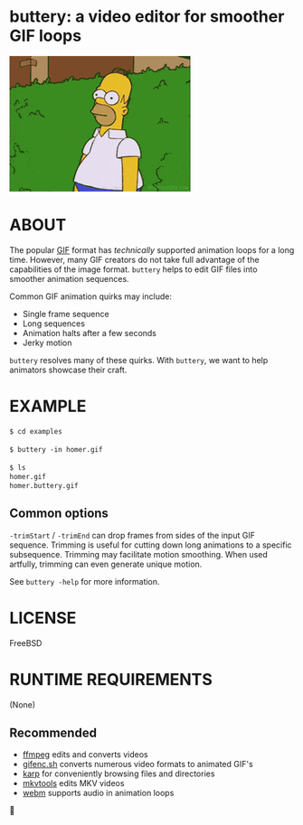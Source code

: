# buttery: a video editor for smoother GIF loops

![examples/homer.buttery.gif](examples/homer.buttery.gif)

# ABOUT

The popular [GIF](https://en.wikipedia.org/wiki/GIF) format has *technically* supported animation loops for a long time. However, many GIF creators do not take full advantage of the capabilities of the image format. `buttery` helps to edit GIF files into smoother animation sequences.

Common GIF animation quirks may include:

* Single frame sequence
* Long sequences
* Animation halts after a few seconds
* Jerky motion

`buttery` resolves many of these quirks. With `buttery`, we want to help animators showcase their craft.

# EXAMPLE

```console
$ cd examples

$ buttery -in homer.gif

$ ls
homer.gif
homer.buttery.gif
```

## Common options

`-trimStart` / `-trimEnd` can drop frames from sides of the input GIF sequence. Trimming is useful for cutting down long animations to a specific subsequence. Trimming may facilitate motion smoothing. When used artfully, trimming can even generate unique motion.

See `buttery -help` for more information.

# LICENSE

FreeBSD

# RUNTIME REQUIREMENTS

(None)

## Recommended

* [ffmpeg](https://ffmpeg.org/) edits and converts videos
* [gifenc.sh](https://github.com/thevangelist/FFMPEG-gif-script-for-bash) converts numerous video formats to animated GIF's
* [karp](https://github.com/mcandre/karp) for conveniently browsing files and directories
* [mkvtools](https://emmgunn.com/wp/mkvtools-home/) edits MKV videos
* [webm](https://www.webmproject.org/) supports audio in animation loops

🧈

